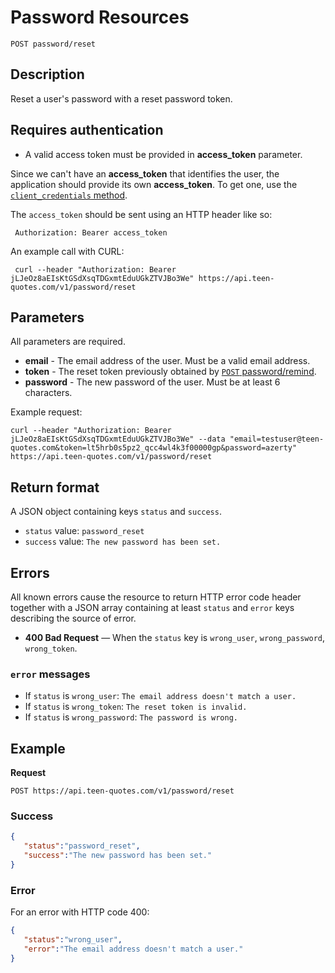 # Password Resources

    POST password/reset

## Description
Reset a user's password with a reset password token.

## Requires authentication
* A valid access token must be provided in **access_token** parameter.

Since we can't have an **access_token** that identifies the user, the application should provide its own **access_token**. To get one, use the [<code>client_credentials</code> method](https://github.com/TeenQuotes/api-documentation/blob/master/authentication/POST_oauth_client_credentials.md).

The `access_token` should be sent using an HTTP header like so:

     Authorization: Bearer access_token

An example call with CURL:

     curl --header "Authorization: Bearer jLJeOz8aEIsKtGSdXsqTDGxmtEduUGkZTVJBo3We" https://api.teen-quotes.com/v1/password/reset

## Parameters
All parameters are required.

- **email** - The email address of the user. Must be a valid email address.
- **token** - The reset token previously obtained by [<code>POST</code> password/remind](https://github.com/TeenQuotes/api-documentation/blob/master/endpoints/password/POST_password_remind.md).
- **password** - The new password of the user. Must be at least 6 characters.

Example request:

    curl --header "Authorization: Bearer jLJeOz8aEIsKtGSdXsqTDGxmtEduUGkZTVJBo3We" --data "email=testuser@teen-quotes.com&token=lt5hrb0s5pz2_qcc4wl4k3f00000gp&password=azerty" https://api.teen-quotes.com/v1/password/reset

## Return format
A JSON object containing keys `status` and `success`.

- `status` value: `password_reset`
- `success` value: `The new password has been set.`

## Errors
All known errors cause the resource to return HTTP error code header together with a JSON array containing at least `status` and `error` keys describing the source of error.

- **400 Bad Request** — When the `status` key is `wrong_user`, `wrong_password`, `wrong_token`.

### `error` messages
- If `status` is `wrong_user`: `The email address doesn't match a user.`
- If `status` is `wrong_token`: `The reset token is invalid.`
- If `status` is `wrong_password`: `The password is wrong.`

## Example
**Request**

    POST https://api.teen-quotes.com/v1/password/reset

### Success
``` json
{
   "status":"password_reset",
   "success":"The new password has been set."
}
```

### Error
For an error with HTTP code 400:
``` json
{
   "status":"wrong_user",
   "error":"The email address doesn't match a user."
}
```